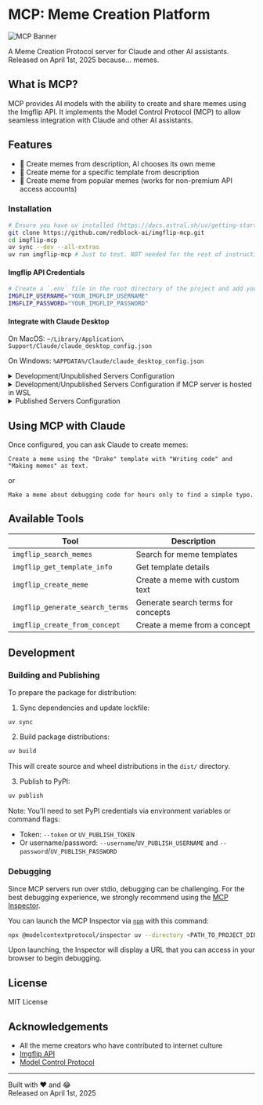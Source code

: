 # MCP: Meme Creation Platform

![MCP Banner](https://i.imgflip.com/9pbq4t.jpg)

A Meme Creation Protocol server for Claude and other AI assistants. Released on April 1st, 2025 because... memes.

## What is MCP?

MCP provides AI models with the ability to create and share memes using the Imgflip API. 
It implements the Model Control Protocol (MCP) to allow seamless integration with Claude and other AI assistants.

## Features

- 🚀 Create memes from description, AI chooses its own meme
- 🎯 Create meme for a specific template from description
- 🌟 Create meme from popular memes (works for non-premium API access accounts)


### Installation

```bash
# Ensure you have uv installed (https://docs.astral.sh/uv/getting-started/installation/)
git clone https://github.com/redblock-ai/imgflip-mcp.git
cd imgflip-mcp
uv sync --dev --all-extras
uv run imgflip-mcp # Just to test. NOT needed for the rest of instructions here... it will be set by claude computer.
```

#### Imgflip API Credentials

```bash
# Create a `.env` file in the root directory of the project and add your Imgflip API credentials:
IMGFLIP_USERNAME="YOUR_IMGFLIP_USERNAME"
IMGFLIP_PASSWORD="YOUR_IMGFLIP_PASSWORD"
```

#### Integrate with Claude Desktop

On MacOS: `~/Library/Application\ Support/Claude/claude_desktop_config.json`

On Windows: `%APPDATA%/Claude/claude_desktop_config.json`

<details>
  <summary>Development/Unpublished Servers Configuration</summary>

  ```bash
  "mcpServers": {
    "imgflip-mcp": {
      "command": "uv",
      "args": [
        "--directory",
        "<PATH_TO_PROJECT_DIR>",
        "run",
        "imgflip-mcp"
      ]
    }
  }
  ```

</details>

<details>
  <summary>Development/Unpublished Servers Configuration if MCP server is hosted in WSL</summary>
  
  ```bash
  "mcpServers": {
    "imgflip-mcp": {
      "command": "wsl.exe",
        "args": [
            "bash",
            "-c",
            "PATH_TO_UV_BIN --directory <PATH_TO_PROJECT_DIR> run imgflip-mcp"
        ],
    }
  }
  ```

</details>

<details>
  <summary>Published Servers Configuration</summary>

  ```bash
  "mcpServers": {
    "imgflip-mcp": {
      "command": "uvx",
      "args": [
        "imgflip-mcp"
      ]
    }
  }
  ```

</details>



## Using MCP with Claude

Once configured, you can ask Claude to create memes:

```
Create a meme using the "Drake" template with "Writing code" and "Making memes" as text.
```

or

```
Make a meme about debugging code for hours only to find a simple typo.
```

## Available Tools

| Tool | Description |
|------|-------------|
| `imgflip_search_memes` | Search for meme templates |
| `imgflip_get_template_info` | Get template details |
| `imgflip_create_meme` | Create a meme with custom text |
| `imgflip_generate_search_terms` | Generate search terms for concepts |
| `imgflip_create_from_concept` | Create a meme from a concept |


## Development

### Building and Publishing

To prepare the package for distribution:

1. Sync dependencies and update lockfile:
```bash
uv sync
```

2. Build package distributions:
```bash
uv build
```

This will create source and wheel distributions in the `dist/` directory.

3. Publish to PyPI:
```bash
uv publish
```

Note: You'll need to set PyPI credentials via environment variables or command flags:
- Token: `--token` or `UV_PUBLISH_TOKEN`
- Or username/password: `--username`/`UV_PUBLISH_USERNAME` and `--password`/`UV_PUBLISH_PASSWORD`

### Debugging

Since MCP servers run over stdio, debugging can be challenging. For the best debugging
experience, we strongly recommend using the [MCP Inspector](https://github.com/modelcontextprotocol/inspector).


You can launch the MCP Inspector via [`npm`](https://docs.npmjs.com/downloading-and-installing-node-js-and-npm) with this command:

```bash
npx @modelcontextprotocol/inspector uv --directory <PATH_TO_PROJECT_DIR> run imgflip-mcp
```


Upon launching, the Inspector will display a URL that you can access in your browser to begin debugging.


## License

MIT License

## Acknowledgements

- All the meme creators who have contributed to internet culture
- [Imgflip API](https://imgflip.com/api)
- [Model Control Protocol](https://github.com/modelcontextprotocol/python-sdk)

---

Built with ❤️ and 😂  
Released on April 1st, 2025
